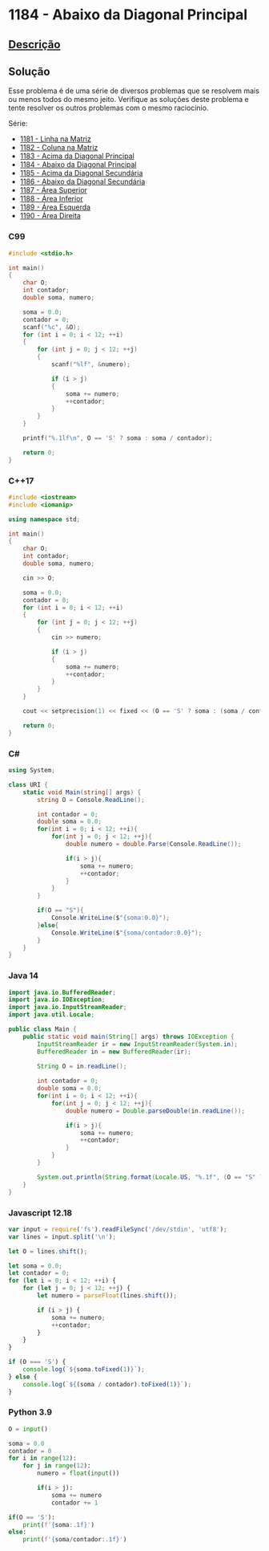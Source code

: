 # 1184 - Abaixo da Diagonal Principal

## [Descrição](https://www.beecrowd.com.br/judge/pt/problems/view/1184)

## Solução

Esse problema é de uma série de diversos problemas que se resolvem mais ou menos todos do mesmo jeito. Verifique as soluções deste problema e tente resolver os outros problemas com o mesmo raciocínio.

Série:

* [1181 - Linha na Matriz](../1181/README.md)
* [1182 - Coluna na Matriz](../1182/README.md)
* [1183 - Acima da Diagonal Principal](../1183/README.md)
* [1184 - Abaixo da Diagonal Principal](../1184/README.md)
* [1185 - Acima da Diagonal Secundária](../1185/README.md)
* [1186 - Abaixo da Diagonal Secundária](../1186/README.md)
* [1187 - Área Superior](../1187/README.md)
* [1188 - Área Inferior](../1188/README.md)
* [1189 - Área Esquerda](../1189/README.md)
* [1190 - Área Direita](../1190/README.md)

### C99

```c
#include <stdio.h>

int main()
{
    char O;
    int contador;
    double soma, numero;

    soma = 0.0;
    contador = 0;
    scanf("%c", &O);
    for (int i = 0; i < 12; ++i)
    {
        for (int j = 0; j < 12; ++j)
        {
            scanf("%lf", &numero);

            if (i > j)
            {
                soma += numero;
                ++contador;
            }
        }
    }

    printf("%.1lf\n", O == 'S' ? soma : soma / contador);

    return 0;
}
```

### C++17

```cpp
#include <iostream>
#include <iomanip>

using namespace std;

int main()
{
    char O;
    int contador;
    double soma, numero;

    cin >> O;

    soma = 0.0;
    contador = 0;
    for (int i = 0; i < 12; ++i)
    {
        for (int j = 0; j < 12; ++j)
        {
            cin >> numero;

            if (i > j)
            {
                soma += numero;
                ++contador;
            }
        }
    }

    cout << setprecision(1) << fixed << (O == 'S' ? soma : (soma / contador)) << endl;

    return 0;
}
```

### C#

```cs
using System;

class URI {
    static void Main(string[] args) {
        string O = Console.ReadLine();

        int contador = 0;
        double soma = 0.0;
        for(int i = 0; i < 12; ++i){
            for(int j = 0; j < 12; ++j){
                double numero = double.Parse(Console.ReadLine());

                if(i > j){
                    soma += numero;
                    ++contador;
                }
            }
        }

        if(O == "S"){
            Console.WriteLine($"{soma:0.0}");
        }else{
            Console.WriteLine($"{soma/contador:0.0}");
        }
    }
}
```

### Java 14

```java
import java.io.BufferedReader;
import java.io.IOException;
import java.io.InputStreamReader;
import java.util.Locale;

public class Main {
    public static void main(String[] args) throws IOException {
        InputStreamReader ir = new InputStreamReader(System.in);
        BufferedReader in = new BufferedReader(ir);
    
        String O = in.readLine();

        int contador = 0;
        double soma = 0.0;
        for(int i = 0; i < 12; ++i){
            for(int j = 0; j < 12; ++j){
                double numero = Double.parseDouble(in.readLine());

                if(i > j){
                    soma += numero;
                    ++contador;
                }
            }
        }

        System.out.println(String.format(Locale.US, "%.1f", (O == "S" ? soma : soma/contador)));
    }
}
```

### Javascript 12.18

```js
var input = require('fs').readFileSync('/dev/stdin', 'utf8');
var lines = input.split('\n');

let O = lines.shift();

let soma = 0.0;
let contador = 0;
for (let i = 0; i < 12; ++i) {
    for (let j = 0; j < 12; ++j) {
        let numero = parseFloat(lines.shift());

        if (i > j) {
            soma += numero;
            ++contador;
        }
    }
}

if (O === 'S') {
    console.log(`${soma.toFixed(1)}`);
} else {
    console.log(`${(soma / contador).toFixed(1)}`);
}
```

### Python 3.9

```py
O = input()

soma = 0.0
contador = 0
for i in range(12):
    for j in range(12):
        numero = float(input())

        if(i > j):
            soma += numero
            contador += 1

if(O == 'S'):
    print(f'{soma:.1f}')
else:
    print(f'{soma/contador:.1f}')
```